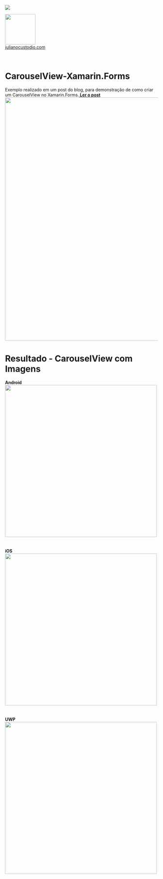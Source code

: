 <image src="https://camo.githubusercontent.com/f13bbe855abf1e435732ed337f17d7d9e09657ad/68747470733a2f2f63686f6866692e76697375616c73747564696f2e636f6d2f5f617069732f7075626c69632f6275696c642f646566696e6974696f6e732f62396130313732632d303932362d343262382d616632662d3234393533393737336261352f31332f6261646765"/>



  <a href="http://julianocustodio.com"><image width="100px" src="https://julianocustodiosite.files.wordpress.com/2017/02/cropped-logojuliano.png?w=300&h=300&crop=1"/></a>
 <br/><a href="http://julianocustodio.com">julianocustodio.com</a>

 
<br/>

# CarouselView-Xamarin.Forms

Exemplo realizado em um post do blog, para demonstração de como criar um CarouselView no Xamarin.Forms.<a href="https://julianocustodio.com/2017/05/12/carouselview-xamarin-forms/"><b> Ler o post</b></a> 
<a href="https://julianocustodio.com/2017/05/12/carouselview-xamarin-forms/">
<image width="800px" src="https://julianocustodiosite.files.wordpress.com/2017/05/carouselview1-e1494599081530.png"/></a>
<span>
<br/>


# Resultado - CarouselView com Imagens
<span>
  <b>Android</b>
  <br/>
  <image height="500px"src="https://julianocustodiosite.files.wordpress.com/2017/05/ezgif-com-video-to-gif.gif?w=417&h=683"/>
</span>
<span>
  <br/><br/> <br/><b>iOS</b>
  <br/>
  <image height="500px"src="https://julianocustodiosite.files.wordpress.com/2017/05/ezgif-com-gif-maker-4.gif?w=396&h=693"/>
</span>
<span>
  <br/><br/> <br/><b>UWP</b>
  <br/>
  <image height="500px"src="https://julianocustodiosite.files.wordpress.com/2017/05/ezgif-com-gif-maker-5.gif?w=459&h=542"/>
</span>
